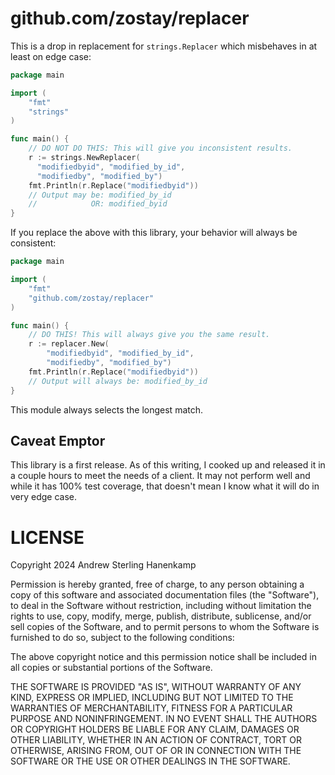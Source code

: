 # github.com/zostay/replacer

This is a drop in replacement for `strings.Replacer` which misbehaves in at least on edge case:

```go
package main

import (
    "fmt"
	"strings"
)

func main() {
	// DO NOT DO THIS: This will give you inconsistent results.
	r := strings.NewReplacer(
	  "modifiedbyid", "modified_by_id",
	  "modifiedby", "modified_by")
	fmt.Println(r.Replace("modifiedbyid"))
	// Output may be: modified_by_id
	//            OR: modified_byid
}
```

If you replace the above with this library, your behavior will always be consistent:

```go
package main

import (
	"fmt"
	"github.com/zostay/replacer"
)

func main() {
	// DO THIS! This will always give you the same result.
	r := replacer.New(
		"modifiedbyid", "modified_by_id",
		"modifiedby", "modified_by")
	fmt.Println(r.Replace("modifiedbyid"))
	// Output will always be: modified_by_id
}
```

This module always selects the longest match.

## Caveat Emptor

This library is a first release. As of this writing, I cooked up and
released it in a couple hours to meet the needs of a client. It may not perform
well and while it has 100% test coverage, that doesn't mean I know what it will
do in very edge case.

# LICENSE

Copyright 2024 Andrew Sterling Hanenkamp

Permission is hereby granted, free of charge, to any person obtaining a copy of
this software and associated documentation files (the "Software"), to deal in
the Software without restriction, including without limitation the rights to
use, copy, modify, merge, publish, distribute, sublicense, and/or sell copies of
the Software, and to permit persons to whom the Software is furnished to do so,
subject to the following conditions:

The above copyright notice and this permission notice shall be included in all
copies or substantial portions of the Software.

THE SOFTWARE IS PROVIDED "AS IS", WITHOUT WARRANTY OF ANY KIND, EXPRESS OR
IMPLIED, INCLUDING BUT NOT LIMITED TO THE WARRANTIES OF MERCHANTABILITY, FITNESS
FOR A PARTICULAR PURPOSE AND NONINFRINGEMENT. IN NO EVENT SHALL THE AUTHORS OR
COPYRIGHT HOLDERS BE LIABLE FOR ANY CLAIM, DAMAGES OR OTHER LIABILITY, WHETHER
IN AN ACTION OF CONTRACT, TORT OR OTHERWISE, ARISING FROM, OUT OF OR IN
CONNECTION WITH THE SOFTWARE OR THE USE OR OTHER DEALINGS IN THE SOFTWARE.
